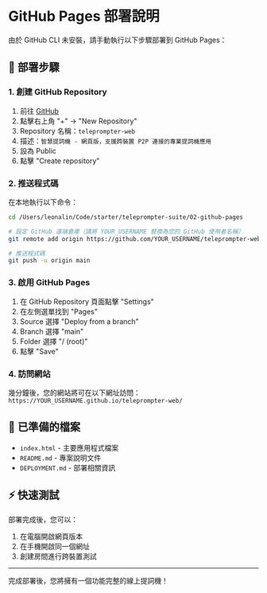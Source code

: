 # GitHub Pages 部署說明

由於 GitHub CLI 未安裝，請手動執行以下步驟部署到 GitHub Pages：

## 📝 部署步驟

### 1. 創建 GitHub Repository
1. 前往 [GitHub](https://github.com)
2. 點擊右上角 "+" → "New Repository"  
3. Repository 名稱：`teleprompter-web`
4. 描述：`智慧提詞機 - 網頁版，支援跨裝置 P2P 連接的專業提詞機應用`
5. 設為 Public
6. 點擊 "Create repository"

### 2. 推送程式碼
在本地執行以下命令：

```bash
cd /Users/leonalin/Code/starter/teleprompter-suite/02-github-pages

# 設定 GitHub 遠端倉庫（請將 YOUR_USERNAME 替換為您的 GitHub 使用者名稱）
git remote add origin https://github.com/YOUR_USERNAME/teleprompter-web.git

# 推送程式碼
git push -u origin main
```

### 3. 啟用 GitHub Pages
1. 在 GitHub Repository 頁面點擊 "Settings"
2. 在左側選單找到 "Pages"
3. Source 選擇 "Deploy from a branch"
4. Branch 選擇 "main"
5. Folder 選擇 "/ (root)"
6. 點擊 "Save"

### 4. 訪問網站
幾分鐘後，您的網站將可在以下網址訪問：
`https://YOUR_USERNAME.github.io/teleprompter-web/`

## 📁 已準備的檔案

- `index.html` - 主要應用程式檔案
- `README.md` - 專案說明文件
- `DEPLOYMENT.md` - 部署相關資訊

## ⚡ 快速測試

部署完成後，您可以：
1. 在電腦開啟網頁版本
2. 在手機開啟同一個網址
3. 創建房間進行跨裝置測試

---

完成部署後，您將擁有一個功能完整的線上提詞機！